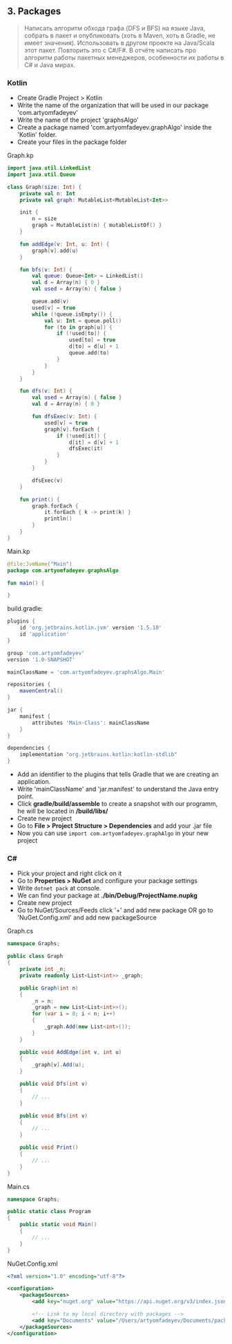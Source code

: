 ## 3. Packages

> Написать алгоритм обхода графа (DFS и BFS) на языке Java, собрать в пакет и опубликовать (хоть в Maven, хоть в Gradle, не имеет значения). Использовать в другом проекте на Java/Scala этот пакет. Повторить это с C#/F#. В отчёте написать про алгоритм работы пакетных менеджеров, особенности их работы в C# и Java мирах.

### Kotlin
- Create Gradle Project > Kotlin
- Write the name of the organization that will be used in our package 'com.artyomfadeyev'
- Write the name of the project 'graphsAlgo'
- Create a package named 'com.artyomfadeyev.graphAlgo' inside the 'Kotlin' folder.
- Create your files in the package folder

Graph.kp
```Kotlin
import java.util.LinkedList
import java.util.Queue

class Graph(size: Int) {
    private val n: Int
    private val graph: MutableList<MutableList<Int>>

    init {
        n = size
        graph = MutableList(n) { mutableListOf() }
    }

    fun addEdge(v: Int, u: Int) {
        graph[v].add(u)
    }

    fun bfs(v: Int) {
        val queue: Queue<Int> = LinkedList()
        val d = Array(n) { 0 }
        val used = Array(n) { false }

        queue.add(v)
        used[v] = true
        while (!queue.isEmpty()) {
            val u: Int = queue.poll()
            for (to in graph[u]) {
                if (!used[to]) {
                    used[to] = true
                    d[to] = d[u] + 1
                    queue.add(to)
                }
            }
        }
    }

    fun dfs(v: Int) {
        val used = Array(n) { false }
        val d = Array(n) { 0 }

        fun dfsExec(v: Int) {
            used[v] = true
            graph[v].forEach {
                if (!used[it]) {
                    d[it] = d[v] + 1
                    dfsExec(it)
                }
            }
        }

        dfsExec(v)
    }

    fun print() {
        graph.forEach {
            it.forEach { k -> print(k) }
            println()
        }
    }
}
```

Main.kp
```Kotlin
@file:JvmName("Main")
package com.artyomfadeyev.graphsAlgo

fun main() {

}
```

build.gradle:
```gradle
plugins {
    id 'org.jetbrains.kotlin.jvm' version '1.5.10'
    id 'application'
}

group 'com.artyomfadeyev'
version '1.0-SNAPSHOT'

mainClassName = 'com.artyomfadeyev.graphsAlgo.Main'

repositories {
    mavenCentral()
}

jar {
    manifest {
        attributes 'Main-Class': mainClassName
    }
}

dependencies {
    implementation "org.jetbrains.kotlin:kotlin-stdlib"
}
```

- Add an identifier to the plugins that tells Gradle that we are creating an application.
- Write 'mainClassName' and 'jar.manifest' to understand the Java entry point.
- Click **gradle/build/assemble** to create a snapshot with our programm, he will be located in **/build/libs/**
- Create new project
- Go to **File > Project Structure > Dependencies** and add your .jar file
- Now you can use `import com.artyomfadeyev.graphAlgo` in your new project

### C#
- Pick your project and right click on it
- Go to **Properties > NuGet** and configure your package settings
- Write `dotnet pack` at console.
- We can find your package at **./bin/Debug/ProjectName.nupkg**
- Create new project
- Go to NuGet/Sources/Feeds click '+' and add new package OR go to 'NuGet.Config.xml' and add new packageSource

Graph.cs
```C#
namespace Graphs;

public class Graph
{
    private int _n;
    private readonly List<List<int>> _graph;

    public Graph(int n)
    {
        _n = n;
        _graph = new List<List<int>>();
        for (var i = 0; i < n; i++)
        {
            _graph.Add(new List<int>());
        }
    }

    public void AddEdge(int v, int u)
    {
        _graph[v].Add(u);
    }

    public void Dfs(int v)
    {
        // ...
    }

    public void Bfs(int v)
    {
        // ...
    }

    public void Print()
    {
        // ...  
    }
}
```

Main.cs
```C#
namespace Graphs;

public static class Program
{
    public static void Main()
    {
        // ...
    }
}
```

NuGet.Config.xml
```xml
<?xml version="1.0" encoding="utf-8"?>

<configuration>
    <packageSources>
        <add key="nuget.org" value="https://api.nuget.org/v3/index.json" protocolVersion="3" />

        <!-- Link to my local directory with packages -->
        <add key="Documents" value="/Users/artyomfadeyev/Documents/packages" />
    </packageSources>
</configuration>
```
